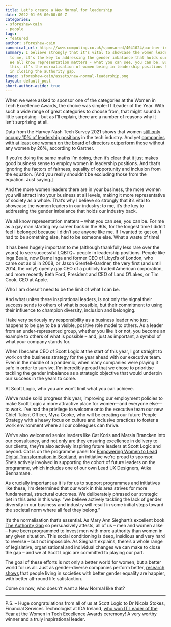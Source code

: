 ```yaml
---
title: Let's create a New Normal for leadership
date: 2022-01-05 00:00:00 Z
categories:
- sforeshew-cain
- people
tags:
- featured
author: sforeshew-cain
canonical_url: https://www.computing.co.uk/sponsored/4041024/partner-insight-create-normal-leadership
summary: I believe strongly that it's vital to showcase the women leaders in our industry;
  to me, it's the key to addressing the gender imbalance that holds our industry back.
  We all know representation matters - what you can see, you can be. But more than
  this, it’s the normalisation of women being in leadership positions that’s essential
  in closing the authority gap.
image: sforeshew-cain/assets/new-normal-leadership.png
layout: default_post
short-author-aside: true
---
```


When we were asked to sponsor one of the categories at the Women in Tech Excellence Awards, the choice was simple: IT Leader of the Year. With such a wide range of great categories to choose from, that might sound a little surprising – but as I’ll explain, there are a number of reasons why it isn’t surprising at all.

Data from the Harvey Nash Tech Survey 2021 shows that women [still only occupy 10% of leadership positions](https://www.computerworld.com/article/3610588/women-in-tech-whats-the-landscape-look-like-in-the-uk.html) in the tech industry. And yet [companies with at least one woman on the board of directors outperform](https://wearetechwomen.com/tech-careers-for-all-dispelling-the-myths-around-a-role-in-technology/) those without any women by 26%, according to Gartner. 

If you’re doing the same maths I’m doing, then it’s clear that it just makes good business sense to employ women in leadership positions. And that’s ignoring the factors of fairness, equality of opportunity and inclusion from the equation. [And you really shouldn’t be excluding those from the equation. Just saying.]

And the more women leaders there are in your business, the more women you will attract into your business at all levels, making it more representative of society as a whole. That’s why I believe so strongly that it’s vital to showcase the women leaders in our industry; to me, it’s the key to addressing the gender imbalance that holds our industry back.

We all know representation matters – what you can see, you can be. For me as a gay man starting my career back in the 90s, for the longest time I didn’t feel I belonged because I didn’t see anyone like me. If I wanted to get on, I had to be something else, had to be someone else. What a waste of time! 

It has been hugely important to me (although thankfully less rare over the years) to see successful LQBTQ+ people in leadership positions. People like Inga Beale, now Dame Inga and former CEO of Lloyd’s of London, who came out as bi in 2008, or Jason Grenfell-Gardner, the very first (and until 2014, the only!) openly gay CEO of a publicly traded American corporation, and more recently Beth Ford, President and CEO of Land O’Lakes, or Tim Cook, CEO at Apple.

Who I am doesn’t need to be the limit of what I can be.

And what unites these inspirational leaders, is not only the signal their success sends to others of what is possible, but their commitment to using their influence to champion diversity, inclusion and belonging.

I take very seriously my responsibility as a business leader who just happens to be gay to be a visible, positive role model to others. As a leader from an under-represented group, whether you like it or not, you become an example to others of what is possible – and, just as important, a symbol of what your company stands for.

When I became CEO of Scott Logic at the start of this year, I got straight to work on the business strategy for the year ahead with our executive team. Even in the middle of a pandemic, when many companies were playing it safe in order to survive, I’m incredibly proud that we chose to prioritise tackling the gender imbalance as a strategic objective that would underpin our success in the years to come.

At Scott Logic, who you are won’t limit what you can achieve.

We’ve made solid progress this year, improving our employment policies to make Scott Logic a more attractive place for women—and everyone else—to work. I’ve had the privilege to welcome onto the executive team our new Chief Talent Officer, Myra Cooke, who will be creating our future People Strategy with a heavy focus on culture and inclusive practices to foster a work environment where all our colleagues can thrive. 

We’ve also welcomed senior leaders like Cat Koris and Marsia Brancken into our consultancy, and not only are they ensuring excellence in delivery to our clients, they’re also actively inspiring future leaders at Scott Logic and beyond. Cat is on the programme panel for [Empowering Women to Lead Digital Transformation in Scotland](https://www.scottlogic.com/news/were-sponsoring-empowering-women-lead-digital-transformation), an initiative we’re proud to sponsor. She’s actively involved in supporting the cohort of future leaders on the programme, which includes one of our own Lead UX Designers, Atika Bennamane.

As crucially important as it is for us to support programmes and initiatives like these, I’m determined that our work in this area strives for more fundamental, structural outcomes. We deliberately phrased our strategic bet in this area in this way: “we believe actively tackling the lack of gender diversity in our business and industry will result in some initial steps toward the societal norm where all feel they belong.” 

It’s the normalisation that’s essential. As Mary Ann Sieghart’s excellent book [The Authority Gap](https://www.penguin.co.uk/books/112/1120787/the-authority-gap/9780857527561.html) so persuasively attests, all of us – men and women alike – have been programmed to invest men with more authority than women in any given situation. This social conditioning is deep, insidious and very hard to reverse – but not impossible. As Sieghart explains, there’s a whole range of legislative, organisational and individual changes we can make to close the gap – and we at Scott Logic are committed to playing our part.

The goal of these efforts is not only a better world for women, but a better world for us all. Just as gender-diverse companies perform better, [research shows](https://blogs.lse.ac.uk/businessreview/2019/08/24/gender-equality-improves-life-satisfaction-for-men-and-women/) that people living in societies with better gender equality are happier, with better all-round life satisfaction. 

Come on now, who doesn’t want a New Normal like that?
___

P.S. – Huge congratulations from all of us at Scott Logic to Dr Nicola Stokes, Financial Services Technologist at IDA Ireland, [who won IT Leader of the Year](https://womenintechexcellence.co.uk/womenintechexcellenceawards2021/en/page/2021-winners) at the Women in Tech Excellence Awards ceremony! A very worthy winner and a truly inspirational leader.
